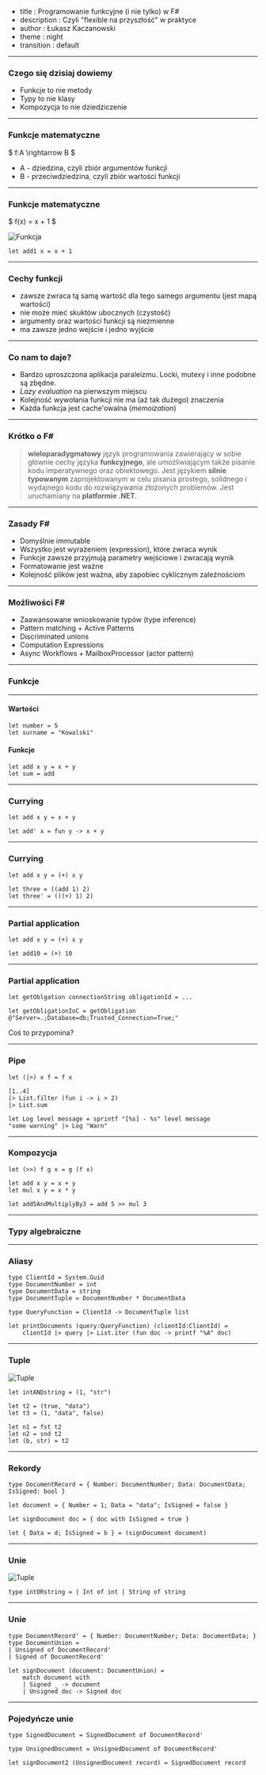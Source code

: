 - title : Programowanie funkcyjne (i nie tylko) w F#
- description : Czyli "flexible na przyszłość" w praktyce
- author : Łukasz Kaczanowski
- theme : night
- transition : default

***

### Czego się dzisiaj dowiemy
* Funkcje to nie metody
* Typy to nie klasy
* Kompozycja to nie dziedziczenie

---

### Funkcje matematyczne

$ f:A \rightarrow  B $

* A - dziedzina, czyli zbiór argumentów funkcji
* B - przeciwdziedzina, czyli zbiór wartości funkcji

---

### Funkcje matematyczne

$ f(x) =  x + 1 $

![Funkcja](images/F001.png)

    let add1 x = x + 1

---

### Cechy funkcji

* zawsze zwraca tą samą wartość dla tego samego argumentu (jest mapą wartości)
* nie może mieć skuktów ubocznych (czystość)
* argumenty oraz wartości funkcji są niezmienne
* ma zawsze jedno wejście i jedno wyjście

---

### Co nam to daje?

* Bardzo uproszczona aplikacja paraleizmu. Locki, mutexy i inne podobne są zbędne.
* *Lazy evaluation* na pierwszym miejscu
* Kolejność wywołania funkcji nie ma (aż tak dużego) znaczenia
* Każda funkcja jest cache'owalna (*memoization*)

***

### Krótko o F#

> **wieloparadygmatowy** język programowania zawierający w sobie głównie cechy języka **funkcyjnego**, ale umożliwiającym także pisanie kodu imperatywnego oraz obiektowego. Jest językiem **silnie typowanym** zaprojektowanym w celu pisania prostego, solidnego i wydajnego kodu do rozwiązywania złożonych problemów. Jest uruchamiany na **platformie .NET**.

---

### Zasady F#

* Domyślnie immutable
* Wszystko jest wyrażeniem (expression), które zwraca wynik
* Funkcje zawsze przyjmują parametry wejściowe i zwracają wynik
* Formatowanie jest ważne
* Kolejność plików jest ważna, aby zapobiec cyklicznym zależnościom

---

### Możliwości F#

* Zaawansowane wnioskowanie typów (type inference)
* Pattern matching + Active Patterns
* Discriminated unions
* Computation Expressions
* Async Workflows + MailboxProcessor (actor pattern)

***

### Funkcje

---

#### Wartości

    let number = 5
    let surname = "Kowalski"

#### Funkcje

    let add x y = x + y
    let sum = add

---

### Currying

    let add x y = x + y
    
    let add' x = fun y -> x + y

---

### Currying

    let add x y = (+) x y

    let three = ((add 1) 2)
    let three' = (((+) 1) 2)

---

### Partial application

    let add x y = (+) x y

    let add10 = (+) 10

---

### Partial application

    let getOblgation connectionString obligationId = ...

    let getObligationIoC = getObligation @"Server=.;Database=db;Trusted_Connection=True;"

Coś to przypomina?

---

### Pipe

    let (|>) x f = f x

    [1..4]
    |> List.filter (fun i -> i > 2)
    |> List.sum

    let Log level message = sprintf "[%s] - %s" level message
    "some warning" |> Log "Warn"

---

### Kompozycja

    let (>>) f g x = g (f x)

    let add x y = x + y
    let mul x y = x * y

    let add5AndMultiplyBy3 = add 5 >> mul 3

***

### Typy algebraiczne

---

### Aliasy

    type ClientId = System.Guid
    type DocumentNumber = int
    type DocumentData = string
    type DocumentTuple = DocumentNumber * DocumentData

    type QueryFunction = ClientId -> DocumentTuple list

    let printDocuments (query:QueryFunction) (clientId:ClientId) = 
        clientId |> query |> List.iter (fun doc -> printf "%A" doc)

---

### Tuple

![Tuple](images/F002.png)

    let intANDstring = (1, "str")

    let t2 = (true, "data")
    let t3 = (1, "data", false)

    let n1 = fst t2
    let n2 = snd t2
    let (b, str) = t2

---

### Rekordy

    type DocumentRecord = { Number: DocumentNumber; Data: DocumentData; IsSigned: bool }

    let document = { Number = 1; Data = "data"; IsSigned = false }

    let signDocument doc = { doc with IsSigned = true }

    let { Data = d; IsSigned = b } = (signDocument document)

---

### Unie

![Tuple](images/F003.png)

    type intORstring = | Int of int | String of string

---

### Unie

    type DocumentRecord' = { Number: DocumentNumber; Data: DocumentData; } 
    type DocumentUnion = 
    | Unsigned of DocumentRecord'
    | Signed of DocumentRecord'

    let signDocument (document: DocumentUnion) =
        match document with
        | Signed _ -> document
        | Unsigned doc -> Signed doc

---

### Pojedyńcze unie

    type SignedDocument = SignedDocument of DocumentRecord'

    type UnsignedDocument = UnsignedDocument of DocumentRecord'

    let signDocument2 (UnsignedDocument record) = SignedDocument record